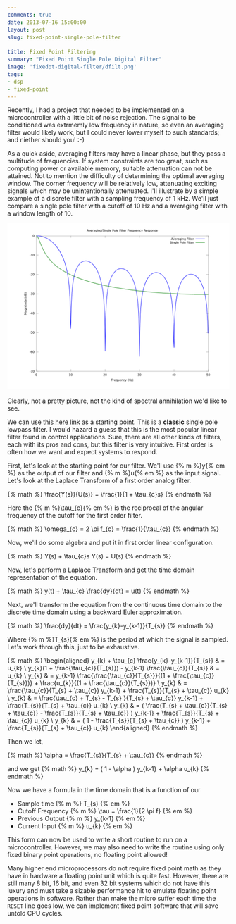 ```yaml
---
comments: true
date: 2013-07-16 15:00:00
layout: post
slug: fixed-point-single-pole-filter

title: Fixed Point Filtering 
summary: "Fixed Point Single Pole Digital Filter"
image: 'fixedpt-digital-filter/dfilt.png'
tags:
- dsp
- fixed-point
---
```


Recently, I had a project that needed to be implemented on a microcontroller
with a little bit of noise rejection.  The signal to be conditioned was
extrmemly low frequency in nature, so even an averaging filter would likely
work, but I could never lower myself to such standards; and niether should
you!  :-)

As a quick aside, averaging filters may have a linear phase, but they pass
a multitude of frequencies.  If system constraints are too great, such as
computing power or available memory, suitable attenuation can not be attained.
Not to mention the difficulty of determining the optimal averaging window.
The corner frequency will be relatively low, attenuating exciting signals which
may be unintentionally attenuated.  I'll illustrate by a simple example of
a discrete filter with a sampling frequency of 1 kHz.  We'll just compare a
single pole filter with a cutoff of 10 Hz and a averaging filter with a window
length of 10.

![Averaging Filter and Single Pole Frequency Response](/img/filtcmp.png)

Clearly, not a pretty picture, not the kind of spectral annihilation we'd like to see.

We can use [this here link](http://lorien.ncl.ac.uk/ming/filter/fillpass.htm) as a
starting point.  This is a **classic** single pole lowpass filter.  I would hazard
a guess that this is the most popular linear filter found in control applications.
Sure, there are all other kinds of filters, each with its pros and cons, but this
filter is very intuitive.  First order is often how we want and expect systems to
respond.

First, let's look at the starting point for our filter.
We'll use {% m %}y{% em %} as the output of our filter
and {% m %}u{% em %} as the input signal.  Let's look at the Laplace
Transform of a first order analog filter.

{% math %}
\frac{Y(s)}{U(s)} = \frac{1}{1 + \tau_{c}s}
{% endmath %}

Here the {% m %}\tau_{c}{% em %} is the reciprocal of the angular frequency
of the cutoff for the first order filter.


{% math %}
\omega_{c} = 2 \pi f_{c} = \frac{1}{\tau_{c}}
{% endmath %}

Now, we'll do some algebra and put it in first order linear configuration.


{% math %}
Y(s) + \tau_{c}s Y(s) = U(s)
{% endmath %}

Now, let's perform a Laplace Transform and get the time domain representation
of the equation.

{% math %}
y(t) + \tau_{c} \frac{dy}{dt} = u(t)
{% endmath %}

Next, we'll transform the equation from the continuous time domain to the
discrete time domain using a backward Euler approximation.

{% math %}
\frac{dy}{dt} = \frac{y_{k}-y_{k-1}}{T_{s}} 
{% endmath %}

Where {% m %}T_{s}{% em %} is the period at which the signal is sampled.  Let's work
through this, just to be exhaustive.

{% math %}
\begin{aligned}
y_{k} + \tau_{c} \frac{y_{k}-y_{k-1}}{T_{s}} & = u_{k} \\
y_{k}(1 + \frac{\tau_{c}}{T_{s}}) - y_{k-1} \frac{\tau_{c}}{T_{s}} & = u_{k} \\
y_{k} & = y_{k-1} \frac{\frac{\tau_{c}}{T_{s}}}{(1 + \frac{\tau_{c}}{T_{s}})} + \frac{u_{k}}{(1 + \frac{\tau_{c}}{T_{s}})} \\
y_{k} & = \frac{\tau_{c}}{T_{s} + \tau_{c}} y_{k-1} + \frac{T_{s}}{T_{s} + \tau_{c}} u_{k} \\
y_{k} & = \frac{\tau_{c} + T_{s} - T_{s} }{T_{s} + \tau_{c}} y_{k-1} + \frac{T_{s}}{T_{s} + \tau_{c}} u_{k} \\
y_{k} & = ( \frac{T_{s} + \tau_{c}}{T_{s} + \tau_{c}} - \frac{T_{s}}{T_{s} + \tau_{c}} ) y_{k-1} + \frac{T_{s}}{T_{s} + \tau_{c}} u_{k} \\
y_{k} & = ( 1 - \frac{T_{s}}{T_{s} + \tau_{c}} ) y_{k-1} + \frac{T_{s}}{T_{s} + \tau_{c}} u_{k}
\end{aligned}
{% endmath %}

Then we let,

{% math %}
\alpha = \frac{T_{s}}{T_{s} + \tau_{c}}
{% endmath %}

and we get
{% math %}
y_{k} = ( 1 - \alpha ) y_{k-1} + \alpha u_{k}
{% endmath %}

Now we have a formula in the time domain that is a function of our

* Sample time {% m %} T_{s} {% em %} 
* Cutoff Frequency {% m %} \tau = \frac{1}{2 \pi f} {% em %}
* Previous Output {% m %} y_{k-1} {% em %}
* Current Input {% m %} u_{k} {% em %}

This form can now be used to write a short routine to run on a microcontroller.
However, we may also need to write the routine using only fixed binary point
operations, no floating point allowed!

Many higher end microprocessors do not require fixed point math as they have
in hardware a floating point unit which is quite fast.  However, there are still
many 8 bit, 16 bit, and even 32 bit systems which do not have this luxury and
must take a sizable performance hit to emulate floating point operations in
software.  Rather than make the micro suffer each time the `RESET` line goes
low, we can implement fixed point software that will save untold CPU cycles.


